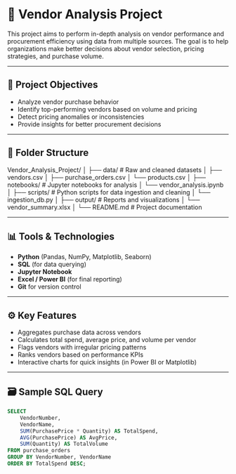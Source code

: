 # 🧾 Vendor Analysis Project

This project aims to perform in-depth analysis on vendor performance and procurement efficiency using data from multiple sources. The goal is to help organizations make better decisions about vendor selection, pricing strategies, and purchase volume.

---

## 📌 Project Objectives

- Analyze vendor purchase behavior
- Identify top-performing vendors based on volume and pricing
- Detect pricing anomalies or inconsistencies
- Provide insights for better procurement decisions

---

## 📂 Folder Structure



Vendor_Analysis_Project/
│
├── data/ # Raw and cleaned datasets
│ ├── vendors.csv
│ ├── purchase_orders.csv
│ └── products.csv
│
├── notebooks/ # Jupyter notebooks for analysis
│ └── vendor_analysis.ipynb
│
├── scripts/ # Python scripts for data ingestion and cleaning
│ └── ingestion_db.py
│
├── output/ # Reports and visualizations
│ └── vendor_summary.xlsx
│
└── README.md # Project documentation



---

## 📊 Tools & Technologies

- **Python** (Pandas, NumPy, Matplotlib, Seaborn)
- **SQL** (for data querying)
- **Jupyter Notebook**
- **Excel / Power BI** (for final reporting)
- **Git** for version control

---

## ⚙️ Key Features

- Aggregates purchase data across vendors
- Calculates total spend, average price, and volume per vendor
- Flags vendors with irregular pricing patterns
- Ranks vendors based on performance KPIs
- Interactive charts for quick insights (in Power BI or Matplotlib)

---

## 🗃️ Sample SQL Query

```sql
SELECT 
    VendorNumber,
    VendorName,
    SUM(PurchasePrice * Quantity) AS TotalSpend,
    AVG(PurchasePrice) AS AvgPrice,
    SUM(Quantity) AS TotalVolume
FROM purchase_orders
GROUP BY VendorNumber, VendorName
ORDER BY TotalSpend DESC;
